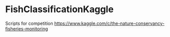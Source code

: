 # FishClassificationKaggle
Scripts for competition https://www.kaggle.com/c/the-nature-conservancy-fisheries-monitoring
